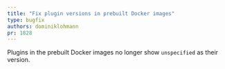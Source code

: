 ```yaml
---
title: "Fix plugin versions in prebuilt Docker images"
type: bugfix
authors: dominiklohmann
pr: 1828
---
```


Plugins in the prebuilt Docker images no longer show `unspecified` as their
version.
